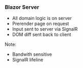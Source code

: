 ### Blazor Server

- All domain logic is on server
- Prerender page on request
- Input sent to server via SignalR
- DOM diff sent back to client


Note:

- Bandwith sensitive
- SignalR lifeline
